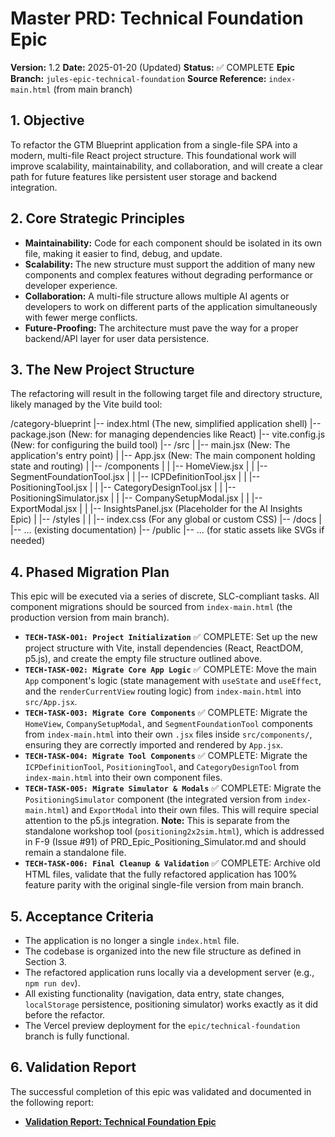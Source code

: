 # Master PRD: Technical Foundation Epic

**Version:** 1.2
**Date:** 2025-01-20 (Updated)
**Status:** ✅ COMPLETE
**Epic Branch:** `jules-epic-technical-foundation`
**Source Reference:** `index-main.html` (from main branch)

## 1. Objective
To refactor the GTM Blueprint application from a single-file SPA into a modern, multi-file React project structure. This foundational work will improve scalability, maintainability, and collaboration, and will create a clear path for future features like persistent user storage and backend integration.

## 2. Core Strategic Principles
* **Maintainability:** Code for each component should be isolated in its own file, making it easier to find, debug, and update.
* **Scalability:** The new structure must support the addition of many new components and complex features without degrading performance or developer experience.
* **Collaboration:** A multi-file structure allows multiple AI agents or developers to work on different parts of the application simultaneously with fewer merge conflicts.
* **Future-Proofing:** The architecture must pave the way for a proper backend/API layer for user data persistence.

## 3. The New Project Structure
The refactoring will result in the following target file and directory structure, likely managed by the Vite build tool:

/category-blueprint
|-- index.html            (The new, simplified application shell)
|-- package.json          (New: for managing dependencies like React)
|-- vite.config.js        (New: for configuring the build tool)
|-- /src
|   |-- main.jsx            (New: The application's entry point)
|   |-- App.jsx             (New: The main component holding state and routing)
|   |-- /components
|   |   |-- HomeView.jsx
|   |   |-- SegmentFoundationTool.jsx
|   |   |-- ICPDefinitionTool.jsx
|   |   |-- PositioningTool.jsx
|   |   |-- CategoryDesignTool.jsx
|   |   |-- PositioningSimulator.jsx
|   |   |-- CompanySetupModal.jsx
|   |   |-- ExportModal.jsx
|   |   |-- InsightsPanel.jsx   (Placeholder for the AI Insights Epic)
|   |-- /styles
|   |   |-- index.css       (For any global or custom CSS)
|-- /docs
|   |-- ... (existing documentation)
|-- /public
|-- ... (for static assets like SVGs if needed)

## 4. Phased Migration Plan
This epic will be executed via a series of discrete, SLC-compliant tasks. All component migrations should be sourced from `index-main.html` (the production version from main branch).

* **`TECH-TASK-001: Project Initialization`** ✅ COMPLETE: Set up the new project structure with Vite, install dependencies (React, ReactDOM, p5.js), and create the empty file structure outlined above.
* **`TECH-TASK-002: Migrate Core App Logic`** ✅ COMPLETE: Move the main `App` component's logic (state management with `useState` and `useEffect`, and the `renderCurrentView` routing logic) from `index-main.html` into `src/App.jsx`.
* **`TECH-TASK-003: Migrate Core Components`** ✅ COMPLETE: Migrate the `HomeView`, `CompanySetupModal`, and `SegmentFoundationTool` components from `index-main.html` into their own `.jsx` files inside `src/components/`, ensuring they are correctly imported and rendered by `App.jsx`.
* **`TECH-TASK-004: Migrate Tool Components`** ✅ COMPLETE: Migrate the `ICPDefinitionTool`, `PositioningTool`, and `CategoryDesignTool` from `index-main.html` into their own component files.
* **`TECH-TASK-005: Migrate Simulator & Modals`** ✅ COMPLETE: Migrate the `PositioningSimulator` component (the integrated version from `index-main.html`) and `ExportModal` into their own files. This will require special attention to the p5.js integration. **Note:** This is separate from the standalone workshop tool (`positioning2x2sim.html`), which is addressed in F-9 (Issue #91) of PRD_Epic_Positioning_Simulator.md and should remain a standalone file.
* **`TECH-TASK-006: Final Cleanup & Validation`** ✅ COMPLETE: Archive old HTML files, validate that the fully refactored application has 100% feature parity with the original single-file version from main branch.

## 5. Acceptance Criteria
* The application is no longer a single `index.html` file.
* The codebase is organized into the new file structure as defined in Section 3.
* The refactored application runs locally via a development server (e.g., `npm run dev`).
* All existing functionality (navigation, data entry, state changes, `localStorage` persistence, positioning simulator) works exactly as it did before the refactor.
* The Vercel preview deployment for the `epic/technical-foundation` branch is fully functional.

## 6. Validation Report
The successful completion of this epic was validated and documented in the following report:
- [**Validation Report: Technical Foundation Epic**](../VALIDATION_REPORT_Technical_Foundation.md)
